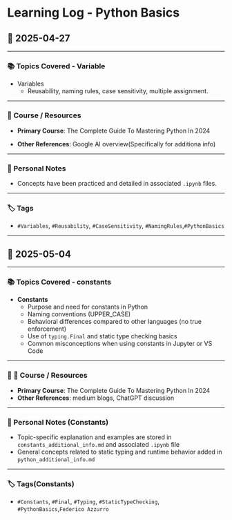 # Learning Log - Python Basics

## 📅 2025-04-27

---

### 📚 Topics Covered - Variable

- Variables
  - Reusability, naming rules, case sensitivity, multiple assignment.

---

### 🎯 Course / Resources

- **Primary Course**: The Complete Guide To Mastering Python In 2024

- **Other References**: Google AI overview(Specifically for additiona info)

---

### 🔎 Personal Notes

- Concepts have been practiced and detailed in associated `.ipynb` files.

---

### 🏷️ Tags

- `#Variables`, `#Reusability`, `#CaseSensitivity`, `#NamingRules`,`#PythonBasics`

---

## 📅 2025-05-04

---

### 📚 Topics Covered - constants

- **Constants**  
  - Purpose and need for constants in Python  
  - Naming conventions (UPPER_CASE)  
  - Behavioral differences compared to other languages (no true enforcement)  
  - Use of `typing.Final` and static type checking basics  
  - Common misconceptions when using constants in Jupyter or VS Code

---

### 🎯 🎯 Course / Resources

- **Primary Course**: The Complete Guide To Mastering Python In 2024  
- **Other References**: medium blogs, ChatGPT discussion

---

### 🔎 Personal Notes (Constants)

- Topic-specific explanation and examples are stored in `constants_additional_info.md` and associated `.ipynb` file  
- General concepts related to static typing and runtime behavior added in `python_additional_info.md`

---

### 🏷️ Tags(Constants)

- `#Constants`, `#Final`, `#Typing`, `#StaticTypeChecking`, `#PythonBasics`,`Federico Azzurro`
